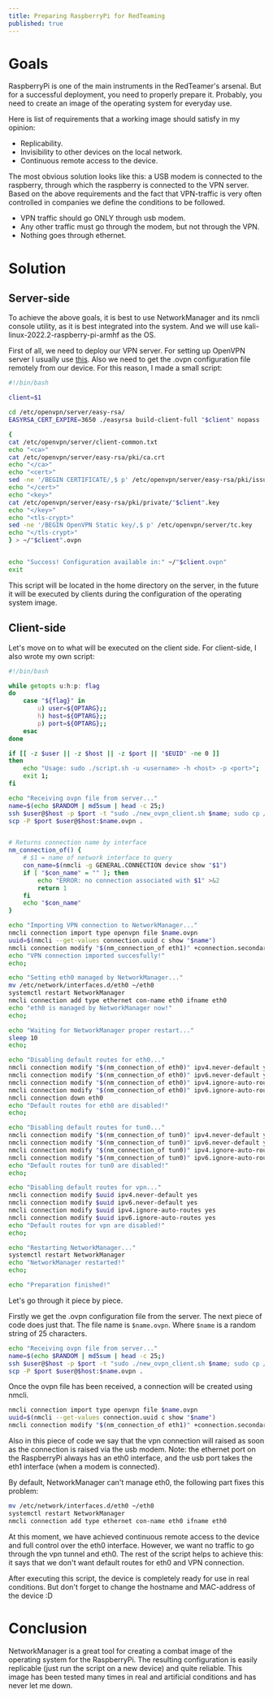 ```yaml
---
title: Preparing RaspberryPi for RedTeaming
published: true
---
```


# Goals

RaspberryPi is one of the main instruments in the RedTeamer's arsenal. But for a successful deployment, you need to properly prepare it. Probably, you need to create an image of the operating system for everyday use.

Here is list of requirements that a working image should satisfy in my opinion:
* Replicability.
* Invisibility to other devices on the local network.
* Continuous remote access to the device.

The most obvious solution looks like this: a USB modem is connected to the raspberry, through which the raspberry is connected to the VPN server. Based on the above requirements and the fact that VPN-traffic is very often controlled in companies we define the conditions to be followed.

* VPN traffic should go ONLY through usb modem.
* Any other traffic must go through the modem, but not through the VPN.
* Nothing goes through ethernet.

# Solution
## Server-side
To achieve the above goals, it is best to use NetworkManager and its nmcli console utility, as it is best integrated into the system. And we will use kali-linux-2022.2-raspberry-pi-armhf as the OS.

First of all, we need to deploy our VPN server. For setting up OpenVPN server I usually use [this](https://github.com/Nyr/openvpn-install). Also we need to get the .ovpn configuration file remotely from our device. For this reason, I made a small script:

```bash
#!/bin/bash

client=$1

cd /etc/openvpn/server/easy-rsa/
EASYRSA_CERT_EXPIRE=3650 ./easyrsa build-client-full "$client" nopass

{
cat /etc/openvpn/server/client-common.txt
echo "<ca>"
cat /etc/openvpn/server/easy-rsa/pki/ca.crt
echo "</ca>"
echo "<cert>"
sed -ne '/BEGIN CERTIFICATE/,$ p' /etc/openvpn/server/easy-rsa/pki/issued/"$client".crt
echo "</cert>"
echo "<key>"
cat /etc/openvpn/server/easy-rsa/pki/private/"$client".key
echo "</key>"
echo "<tls-crypt>"
sed -ne '/BEGIN OpenVPN Static key/,$ p' /etc/openvpn/server/tc.key
echo "</tls-crypt>"
} > ~/"$client".ovpn


echo "Success! Configuration available in:" ~/"$client.ovpn"
exit
```

This script will be located in the home directory on the server, in the future it will be executed by clients during the configuration of the operating system image.


## Client-side

Let's move on to what will be executed on the client side. For client-side, I also wrote my own script:
```bash
#!/bin/bash

while getopts u:h:p: flag
do
    case "${flag}" in
        u) user=${OPTARG};;
        h) host=${OPTARG};;
        p) port=${OPTARG};;
    esac
done

if [[ -z $user || -z $host || -z $port || "$EUID" -ne 0 ]]
then
	echo "Usage: sudo ./script.sh -u <username> -h <host> -p <port>";
	exit 1;
fi

echo "Receiving ovpn file from server..."
name=$(echo $RANDOM | md5sum | head -c 25;)
ssh $user@$host -p $port -t "sudo ./new_ovpn_client.sh $name; sudo cp /root/$name.ovpn /home/$user/$name.ovpn;"
scp -P $port $user@$host:$name.ovpn .


# Returns connection name by interface
nm_connection_of() {
    # $1 = name of network interface to query
    con_name=$(nmcli -g GENERAL.CONNECTION device show "$1")
    if [ "$con_name" = "" ]; then
        echo "ERROR: no connection associated with $1" >&2
        return 1
    fi
    echo "$con_name"
}

echo "Importing VPN connection to NetworkManager..."
nmcli connection import type openvpn file $name.ovpn
uuid=$(nmcli --get-values connection.uuid c show "$name")
nmcli connection modify "$(nm_connection_of eth1)" +connection.secondaries $uuid
echo "VPN connection imported succesfully!"
echo;

echo "Setting eth0 managed by NetworkManager..."
mv /etc/network/interfaces.d/eth0 ~/eth0
systemctl restart NetworkManager
nmcli connection add type ethernet con-name eth0 ifname eth0
echo "eth0 is managed by NetworkManager now!"
echo;

echo "Waiting for NetworkManager proper restart..."
sleep 10
echo;

echo "Disabling default routes for eth0..."
nmcli connection modify "$(nm_connection_of eth0)" ipv4.never-default yes
nmcli connection modify "$(nm_connection_of eth0)" ipv6.never-default yes
nmcli connection modify "$(nm_connection_of eth0)" ipv4.ignore-auto-routes yes
nmcli connection modify "$(nm_connection_of eth0)" ipv6.ignore-auto-routes yes
nmcli connection down eth0
echo "Default routes for eth0 are disabled!"
echo;

echo "Disabling default routes for tun0..."
nmcli connection modify "$(nm_connection_of tun0)" ipv4.never-default yes
nmcli connection modify "$(nm_connection_of tun0)" ipv6.never-default yes
nmcli connection modify "$(nm_connection_of tun0)" ipv4.ignore-auto-routes yes
nmcli connection modify "$(nm_connection_of tun0)" ipv6.ignore-auto-routes yes
echo "Default routes for tun0 are disabled!"
echo;

echo "Disabling default routes for vpn..."
nmcli connection modify $uuid ipv4.never-default yes
nmcli connection modify $uuid ipv6.never-default yes
nmcli connection modify $uuid ipv4.ignore-auto-routes yes
nmcli connection modify $uuid ipv6.ignore-auto-routes yes
echo "Default routes for vpn are disabled!"
echo;

echo "Restarting NetworkManager..."
systemctl restart NetworkManager
echo "NetworkManager restarted!"
echo;

echo "Preparation finished!"

```
Let's go through it piece by piece.

Firstly we get the .ovpn configuration file from the server. The next piece of code does just that. The file name is `$name.ovpn`. Where `$name` is a random string of 25 characters.
```bash
echo "Receiving ovpn file from server..."
name=$(echo $RANDOM | md5sum | head -c 25;)
ssh $user@$host -p $port -t "sudo ./new_ovpn_client.sh $name; sudo cp /root/$name.ovpn /home/$user/$name.ovpn;"
scp -P $port $user@$host:$name.ovpn .
```

Once the ovpn file has been received, a connection will be created using nmcli.
```bash
nmcli connection import type openvpn file $name.ovpn
uuid=$(nmcli --get-values connection.uuid c show "$name")
nmcli connection modify "$(nm_connection_of eth1)" +connection.secondaries $uuid
```
Also in this piece of code we say that the vpn connection will raised as soon as the connection is raised via the usb modem.  Note: the ethernet port on the RaspberryPi always has an eth0 interface, and the usb port takes the eth1 interface (when a modem is connected).

By default, NetworkManager can't manage eth0, the following part fixes this problem:
```bash
mv /etc/network/interfaces.d/eth0 ~/eth0
systemctl restart NetworkManager
nmcli connection add type ethernet con-name eth0 ifname eth0
``` 

At this moment, we have achieved continuous remote access to the device and full control over the eth0 interface. However, we want no traffic to go through the vpn tunnel and eth0. The rest of the script helps to achieve this: it says that we don't want default routes for eth0 and VPN connection.

After executing this script, the device is completely ready for use in real conditions. But don't forget to change the hostname and MAC-address of the device :D

# Conclusion
NetworkManager is a great tool for creating a combat image of the operating system for the RaspberryPi. The resulting configuration is easily replicable (just run the script on a new device) and quite reliable. This image has been tested many times in real and artificial conditions and has never let me down.